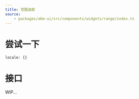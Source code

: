 ```yaml
---
title: 范围选取
source:
	- packages/abm-ui/src/components/widgets/range/index.ts
---
```


# 尝试一下
```demo components/widgets/range
locale: {}
```

# 接口

WIP...
